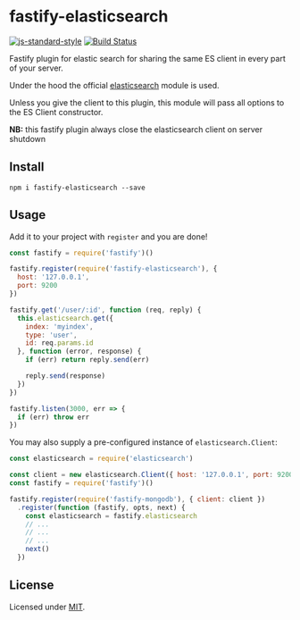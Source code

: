 # fastify-elasticsearch

[![js-standard-style](https://img.shields.io/badge/code%20style-standard-brightgreen.svg?style=flat)](http://standardjs.com/) [![Build Status](https://travis-ci.org/fastify/fastify-elasticsearch.svg?branch=master)](https://travis-ci.org/fastify/fastify-elasticsearch)

Fastify plugin for elastic search for sharing the same ES client in every part of your server.

Under the hood the official [elasticsearch](https://www.npmjs.com/package/elasticsearch) module is used.

Unless you give the client to this plugin, this module will pass all options to the ES Client constructor.

**NB:** this fastify plugin always close the elasticsearch client on server shutdown

## Install

```
npm i fastify-elasticsearch --save
```

## Usage
Add it to your project with `register` and you are done!  

```js
const fastify = require('fastify')()

fastify.register(require('fastify-elasticsearch'), {
  host: '127.0.0.1',
  port: 9200
})

fastify.get('/user/:id', function (req, reply) {
  this.elasticsearch.get({
    index: 'myindex',
    type: 'user',
    id: req.params.id
  }, function (error, response) {
    if (err) return reply.send(err)

    reply.send(response)
  })
})

fastify.listen(3000, err => {
  if (err) throw err
})
```

You may also supply a pre-configured instance of `elasticsearch.Client`:

```js
const elasticsearch = require('elasticsearch')

const client = new elasticsearch.Client({ host: '127.0.0.1', port: 9200 })
const fastify = require('fastify')()

fastify.register(require('fastify-mongodb'), { client: client })
  .register(function (fastify, opts, next) {
    const elasticsearch = fastify.elasticsearch
    // ...
    // ...
    // ...
    next()
  })
```

## License

Licensed under [MIT](./LICENSE).
